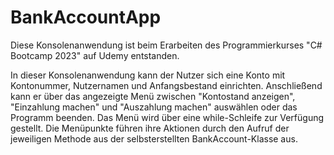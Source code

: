 # BankAccountApp

Diese Konsolenanwendung ist beim Erarbeiten des Programmierkurses "C# Bootcamp 2023" auf Udemy entstanden.

In dieser Konsolenanwendung kann der Nutzer sich eine Konto mit Kontonummer, Nutzernamen und Anfangsbestand einrichten. Anschließend kann er über das angezeigte Menü zwischen "Kontostand anzeigen", "Einzahlung machen" und "Auszahlung machen" auswählen oder das Programm beenden. Das Menü wird über eine while-Schleife zur Verfügung gestellt. Die Menüpunkte führen ihre Aktionen durch den Aufruf der jeweiligen Methode aus der selbsterstellten BankAccount-Klasse aus.
